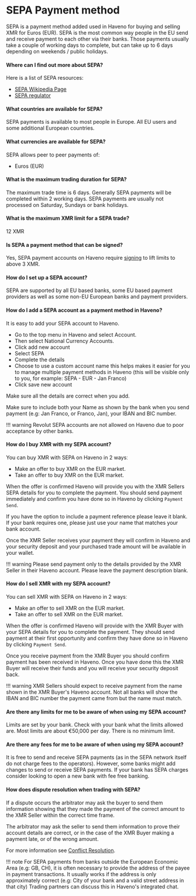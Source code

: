 # SEPA Payment method

SEPA is a payment method added used in Haveno for buying and selling XMR for Euros (EUR).
SEPA is the most common way people in the EU send and receive payment to each other via their banks. Those payments usually take a couple of working days to complete, but can take up to 6 days depending on weekends / public holidays.

#### Where can I find out more about SEPA?

Here is a list of SEPA resources:

- [SEPA Wikipedia Page](https://en.wikipedia.org/wiki/Single_Euro_Payments_Area)
- [SEPA regulator](https://www.europeanpaymentscouncil.eu/)

#### What countries are available for SEPA?

SEPA payments is available to most people in Europe. All EU users and some additional European countries.

#### What currencies are available for SEPA?

SEPA allows peer to peer payments of:

- Euros (EUR)

#### What is the maximum trading duration for SEPA?

The maximum trade time is 6 days. Generally SEPA payments will be completed within 2 working days. SEPA payments are usually not processed on Saturday, Sundays or bank holidays.

#### What is the maximum XMR limit for a SEPA trade?

12 XMR

#### Is SEPA a payment method that can be signed?

Yes, SEPA payment accounts on Haveno require [signing](../account_limits.md/#account-signing) to lift limits to above 3 XMR.

#### How do I set up a SEPA account?

SEPA are supported by all EU based banks, some EU based payment providers as well as some non-EU European banks and payment providers.

#### How do I add a SEPA account as a payment method in Haveno?

It is easy to add your SEPA account to Haveno.

- Go to the top menu in Haveno and select Account.
- Then select National Currency Accounts.
- Click add new account
- Select SEPA
- Complete the details
- Choose to use a custom account name this helps makes it easier for you to manage multiple payment methods in Haveno (this will be visible only to you, for example: SEPA - EUR - Jan Franco)
- Click save new account

Make sure all the details are correct when you add.

Make sure to include both your Name as shown by the bank when you send payment (e.g: Jan Franco, or Franco, Jan), your IBAN and BIC number.

!!! warning
    Revolut SEPA accounts are not allowed on Haveno due to poor acceptance by other banks.

#### How do I buy XMR with my SEPA account?

You can buy XMR with SEPA on Haveno in 2 waysː

- Make an offer to buy XMR on the EUR market.
- Take an offer to buy XMR on the EUR market.

When the offer is confirmed Haveno will provide you with the XMR Sellers SEPA details for you to complete the payment. You should send payment immediately and confirm you have done so in Haveno by clicking `Payment Send`.

If you have the option to include a payment reference please leave it blank. If your bank requires one, please just use your name that matches your bank account.

Once the XMR Seller receives your payment they will confirm in Haveno and your security deposit and your purchased trade amount will be available in your wallet.

!!! warning
    Please send payment only to the details provided by the XMR Seller in their Haveno account. Please leave the payment description blank.

#### How do I sell XMR with my SEPA account?

You can sell XMR with SEPA on Haveno in 2 waysː

- Make an offer to sell XMR on the EUR market.
- Take an offer to sell XMR on the EUR market.

When the offer is confirmed Haveno will provide with the XMR Buyer with your SEPA details for you to complete the payment. They should send payment at their first opportunity and confirm they have done so in Haveno by clicking `Payment Send`.

Once you receive payment from the XMR Buyer you should confirm payment has been received in Haveno. Once you have done this the XMR Buyer will receive their funds and you will receive your security deposit back.

!!! warning
    XMR Sellers should expect to receive payment from the name shown in the XMR Buyer's Haveno account. Not all banks will show the IBAN and BIC number the payment came from but the name must match.

#### Are there any limits for me to be aware of when using my SEPA account?

Limits are set by your bank. Check with your bank what the limits allowed are. Most limits are about €50,000 per day. There is no minimum limit.

#### Are there any fees for me to be aware of when using my SEPA account?

It is free to send and receive SEPA payments (as in the SEPA network itself do not charge fees to the operators). However, some banks might add changes to send or receive SEPA payments. If your bank has SEPA charges consider looking to open a new bank with fee free banking.

#### How does dispute resolution when trading with SEPA?

If a dispute occurs the arbitrator may ask the buyer to send them information showing that they made the payment of the correct amount to the XMR Seller within the correct time frame.

The arbitrator may ask the seller to send them information to prove their account details are correct, or in the case of the XMR Buyer making a payment late, or of the wrong amount.

For more information see [Conflict Resolution](../conflict-resolution.md).

!!! note
    For SEPA payments from banks outside the European Economic Area (e.g: GB, CH), it is often necessary to provide the address of the payee in payment transactions. It usually works if the address is only approximately correct (e.g: City of your bank and a valid street address in that city) Trading partners can discuss this in Haveno's integrated chat.
